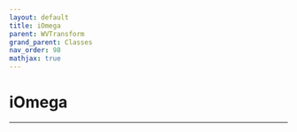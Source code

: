 ```yaml
---
layout: default
title: iOmega
parent: WVTransform
grand_parent: Classes
nav_order: 98
mathjax: true
---
```


#  iOmega




---

